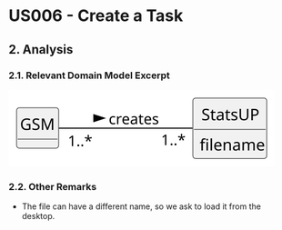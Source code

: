 # US006 - Create a Task 

## 2. Analysis

### 2.1. Relevant Domain Model Excerpt 

![Domain Model](svg/us011-domain-model.svg)

### 2.2. Other Remarks

- The file can have a different name, so we ask to load it from the desktop.